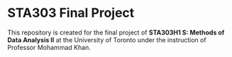 # STA303 Final Project

This repository is created for the final project of **STA303H1 S: Methods of Data Analysis II** at the University of Toronto under the instruction of Professor Mohammad Khan.

